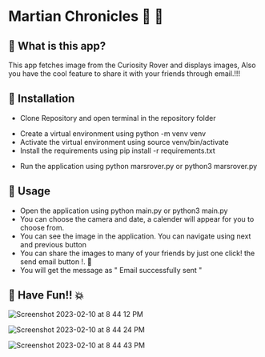 # Martian Chronicles 🧨 🚀

##  💫 What is this app?
This app fetches image from the Curiosity Rover and displays images, Also you have the cool feature to share it with your friends through email.!!!

##  💫 Installation

- Clone Repository and open terminal in the repository folder
* Create a virtual environment using python -m venv venv
* Activate the virtual environment using source venv/bin/activate
* Install the requirements using pip install -r requirements.txt
+ Run the application using python marsrover.py or python3 marsrover.py


## 💫 Usage 
- Open the application using python main.py or python3 main.py
- You can choose the camera and date, a calender will appear for you to choose from.
- You can see the image in the application. You can navigate using next and previous button
- You can share the images to many of your friends  by just one click!  the send email button !. 📨
- You will get the message as " Email successfully sent "


## 💫 Have Fun!! 💥

![Screenshot 2023-02-10 at 8 44 12 PM](https://user-images.githubusercontent.com/116485331/218142448-67489d3a-1f69-48e0-85be-006bf24b6cb4.jpg)



![Screenshot 2023-02-10 at 8 44 24 PM](https://user-images.githubusercontent.com/116485331/218142475-983aa794-6af8-42fe-8649-bc528e917df6.jpg)





![Screenshot 2023-02-10 at 8 44 43 PM](https://user-images.githubusercontent.com/116485331/218142506-93cb7365-eb50-4b41-80b1-57ad291dffbb.jpg)
